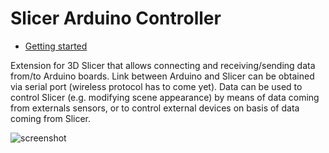 # Slicer Arduino Controller
<ul>
  <li {% if page.url contains '/getting_started' %}class="active"{% endif %}><a href="/getting_started/">Getting started</a></li>
</ul>

Extension for 3D Slicer that allows connecting and receiving/sending data from/to Arduino boards.
Link between Arduino and Slicer can be obtained via serial port (wireless protocol has to come yet).
Data can be used to control Slicer (e.g. modifying scene appearance) by means of data coming from externals sensors, or to control external devices on basis of data coming from Slicer.

![screenshot](https://raw.githubusercontent.com/pzaffino/SlicerArduinoController/master/ArduinoController_screenshot.png)
